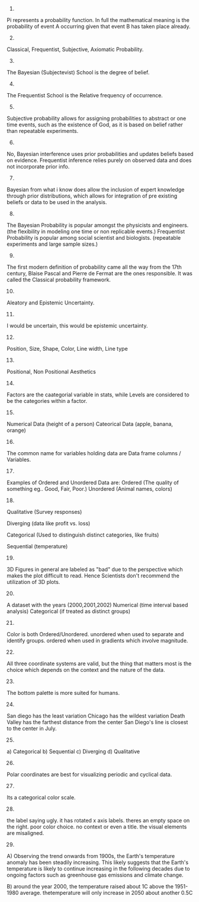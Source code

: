 1.
Pi represents a probability function.
In full the mathematical meaning is the probability of event A occurring given that event B has taken place already.

2.
Classical, Frequentist, Subjective, Axiomatic Probability.

3.
The Bayesian (Subjectevist) School is the degree of belief.

4. 
The Frequentist School is the Relative frequency of occurrence.

5.
Subjective probability allows for assigning probabilities to abstract or one time events, such as the existence of God, as it is based on belief rather than repeatable experiments.

6.
No, Bayesian interference uses prior probabilities and updates beliefs based on evidence. Frequentist inference relies purely on observed data and does not incorporate prior info.

7.
Bayesian from what i know does allow the inclusion of expert knowledge through prior distributions, which allows for integration of pre existing beliefs or data to be used in the analysis.

8.
The Bayesian Probability is popular amongst the physicists and engineers. (the flexibility in modeling one time or non replicable events.)
Frequentist Probability is popular among social scientist and biologists. (repeatable experiments and large sample sizes.)

9.
The first modern definition of probability came all the way from the 17th century, Blaise Pascal and Pierre de Fermat are the ones responsible. It was called the Classical probability framework.

10.
Aleatory and Epistemic Uncertainty.

11.
I would be uncertain, this would be epistemic uncertainty.

12. 
Position, Size, Shape, Color, Line width, Line type

13.
Positional, Non Positional Aesthetics

14.
Factors are the caategorial variable in stats, while Levels are considered to be the categories within a factor.

15.
Numerical Data (height of a person)
Cateorical Data (apple, banana, orange)

16.
The common name for variables holding data are Data frame columns / Variables.

17.
Examples of Ordered and Unordered Data are:
Ordered (The quality of something eg.. Good, Fair, Poor.)
Unordered (Animal names, colors)

18.
Qualitative (Survey responses)

Diverging (data like profit vs. loss)

Categorical (Used to distinguish distinct categories, like fruits)

Sequential (temperature)

19. 
3D Figures in general are labeled as "bad" due to the perspective which makes the plot difficult to read. Hence Scientists don't recommend the utilization of 3D plots.

20.
A dataset with the years (2000,2001,2002)
Numerical (time interval based analysis)
Categorical (if treated as distinct groups)

21.
Color is both Ordered/Unordered.
unordered when used to separate and identify groups.
ordered when used in gradients which involve magnitude.

22.
All three coordinate systems are valid, but the thing that matters most is the choice which depends on the context and the nature of the data.

23.
The bottom palette is more suited for humans.

24.
San diego has the least variation
Chicago has the wildest variation
Death Valley has the farthest distance from the center
San Diego's line is closest to the center in July.

25.
a) Categorical
b) Sequential
c) Diverging
d) Qualitative

26.
Polar coordinates are best for visualizing periodic and cyclical data.

27.
Its a categorical color scale.

28.
the label saying ugly. it has rotated x axis labels. theres an empty space on the right. poor color choice. no context or even a title. the visual elements are misaligned.

29.
A) Observing the trend onwards from 1900s, the Earth's temperature anomaly has been steadily increasing. This likely suggests that the Earth's temperature is likely to continue increasing in the following decades due to ongoing factors such as greenhouse gas emissions and climate change.

B) around the year 2000, the temperature raised about 1C above the 1951-1980 average. thetemperature will only increase in 2050 about another 0.5C
